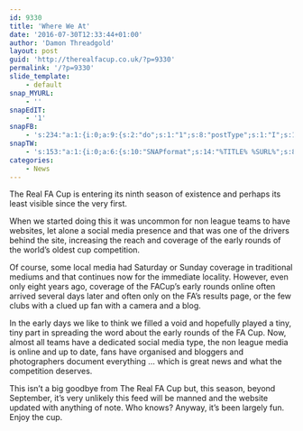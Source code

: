 ```yaml
---
id: 9330
title: 'Where We At'
date: '2016-07-30T12:33:44+01:00'
author: 'Damon Threadgold'
layout: post
guid: 'http://therealfacup.co.uk/?p=9330'
permalink: '/?p=9330'
slide_template:
    - default
snap_MYURL:
    - ''
snapEdIT:
    - '1'
snapFB:
    - 's:234:"a:1:{i:0;a:9:{s:2:"do";s:1:"1";s:8:"postType";s:1:"I";s:10:"AttachPost";s:1:"2";s:10:"SNAPformat";s:15:"%EXCERPT% %URL%";s:9:"isAutoImg";s:1:"A";s:8:"imgToUse";s:0:"";s:9:"isAutoURL";s:1:"A";s:8:"urlToUse";s:0:"";s:4:"doFB";s:1:"1";}}";'
snapTW:
    - 's:153:"a:1:{i:0;a:6:{s:10:"SNAPformat";s:14:"%TITLE% %SURL%";s:8:"attchImg";s:1:"0";s:9:"isAutoImg";s:1:"A";s:8:"imgToUse";s:0:"";s:4:"doTW";i:0;s:2:"do";i:0;}}";'
categories:
    - News
---
```


The Real FA Cup is entering its ninth season of existence and perhaps its least visible since the very first.

When we started doing this it was uncommon for non league teams to have websites, let alone a social media presence and that was one of the drivers behind the site, increasing the reach and coverage of the early rounds of the world’s oldest cup competition.

Of course, some local media had Saturday or Sunday coverage in traditional mediums and that continues now for the immediate locality. However, even only eight years ago, coverage of the FACup’s early rounds online often arrived several days later and often only on the FA’s results page, or the few clubs with a clued up fan with a camera and a blog.

In the early days we like to think we filled a void and hopefully played a tiny, tiny part in spreading the word about the early rounds of the FA Cup. Now, almost all teams have a dedicated social media type, the non league media is online and up to date, fans have organised and bloggers and photographers document everything … which is great news and what the competition deserves.

This isn’t a big goodbye from The Real FA Cup but, this season, beyond September, it’s very unlikely this feed will be manned and the website updated with anything of note. Who knows? Anyway, it’s been largely fun. Enjoy the cup.